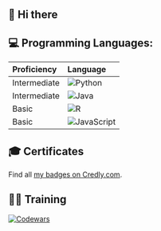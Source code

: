 ## 👋 Hi there 

## 💻 Programming Languages:

|Proficiency| Language |
|:----------|:-------------|
|Intermediate|  ![Python](https://img.shields.io/badge/python-3670A0?style=for-the-badge&logo=python&logoColor=ffdd54)   |
|Intermediate|  ![Java](https://img.shields.io/badge/java-%23ED8B00.svg?style=for-the-badge&logo=openjdk&logoColor=white)     |
|      Basic|   ![R](https://img.shields.io/badge/r-%23276DC3.svg?style=for-the-badge&logo=r&logoColor=white)       |
|      Basic|   ![JavaScript](https://img.shields.io/badge/javascript-%23323330.svg?style=for-the-badge&logo=javascript&logoColor=%23F7DF1E) |


## 🎓 Certificates

<!--START_SECTION:badges-->
<!--END_SECTION:badges-->

Find all [my badges on Credly.com](https://www.credly.com/users/kandelrabin/badges).

## 🏃‍♂️ Training
[![Codewars](https://www.codewars.com/users/kandelrabin/badges/small)](https://www.codewars.com/users/kandelrabin)
